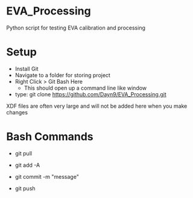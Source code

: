 # EVA_Processing
Python script for testing EVA calibration and processing

# Setup
- Install Git
- Navigate to a folder for storing project
- Right Click > Git Bash Here
  - This should open up a command line like window 
- type: git clone https://github.com/Dayn9/EVA_Processing.git

XDF files are often very large and will not be added here when you make changes

# Bash Commands
- git pull

- git add -A
- git commit -m "message"
- git push 
